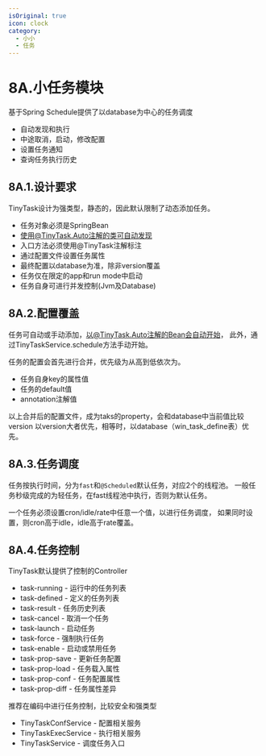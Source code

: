 ```yaml
---
isOriginal: true
icon: clock
category:
  - 小小
  - 任务
---
```


# 8A.小任务模块

基于Spring Schedule提供了以database为中心的任务调度

* 自动发现和执行
* 中途取消，启动，修改配置
* 设置任务通知
* 查询任务执行历史

## 8A.1.设计要求

TinyTask设计为强类型，静态的，因此默认限制了动态添加任务。

* 任务对象必须是SpringBean
* 使用@TinyTask.Auto注解的类可自动发现
* 入口方法必须使用@TinyTask注解标注
* 通过配置文件设置任务属性
* 最终配置以database为准，除非version覆盖
* 任务仅在限定的app和run mode中启动
* 任务自身可进行并发控制(Jvm及Database)

## 8A.2.配置覆盖

任务可自动或手动添加，以@TinyTask.Auto注解的Bean会自动开始，
此外，通过TinyTaskService.schedule方法手动开始。

任务的配置会首先进行合并，优先级为从高到低依次为。

* 任务自身key的属性值
* 任务的default值
* annotation注解值

以上合并后的配置文件，成为taks的property，会和database中当前值比较version
以version大者优先，相等时，以database（win_task_define表）优先。

## 8A.3.任务调度

任务按执行时间，分为`fast`和`@Scheduled`默认任务，对应2个的线程池。
一般任务秒级完成的为轻任务，在fast线程池中执行，否则为默认任务。

一个任务必须设置cron/idle/rate中任意一个值，以进行任务调度，
如果同时设置，则cron高于idle，idle高于rate覆盖。

## 8A.4.任务控制

TinyTask默认提供了控制的Controller

* task-running - 运行中的任务列表
* task-defined - 定义的任务列表
* task-result - 任务历史列表
* task-cancel - 取消一个任务
* task-launch - 启动任务
* task-force - 强制执行任务
* task-enable - 启动或禁用任务
* task-prop-save - 更新任务配置
* task-prop-load - 任务载入属性
* task-prop-conf - 任务配置属性
* task-prop-diff - 任务属性差异

推荐在编码中进行任务控制，比较安全和强类型

* TinyTaskConfService - 配置相关服务
* TinyTaskExecService - 执行相关服务
* TinyTaskService - 调度任务入口
